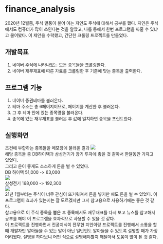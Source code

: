 # finance_analysis
2020년 12월쯤, 주식 열풍이 불어 아는 지인도 주식에 대해서 공부를 했다. 지인은 주식에서도 컴퓨터가 많이 쓰인다는 것을 알았고, 나를 통해서 한번 프로그램을 짜줄 수 있냐고 물어봤다.
이 제안을 수락했고, 간단한 크롤링 프로젝트를 만들었다.
## 개발목표
1. 네이버 주식에 나타나있는 모든 종목들을 크롤링한다.
2. 네이버 재무재표에 따른 자료를 크롤링한 후 기준에 맞는 종목을 출력한다.
## 프로그램 기능
1) 네이버 증권테마를 불러온다.
2) 테마 주소는 총 6페이지이므로, 페이지를 계산한 후 불러온다.
3) 그 후 테마 안에 있는 종목명을 불러온다.
4) 종목에 있는 재무재표를 불러온 후 값에 일치하면 종목을 프린트한다.
## 실행화면
조건에 부합하는 종목들을 메모장에 불러온 결과
<img src="https://user-images.githubusercontent.com/23256819/123748254-ede5ab80-d8ee-11eb-9a9e-10f1501166fd.PNG"></img><br>
해당 종목들 중 DB하이텍과 삼성전기가 장기 투자에 좋을 것 같아서 한달동안 가지고 있었다.<br> 그리고 운이 좋게도 소소하게 돈을 벌 수 있었다.<br>
DB 하이텍 51,000 -> 63,000<br>
<img src="https://user-images.githubusercontent.com/23256819/123748259-ef16d880-d8ee-11eb-8a3b-2c1b7e2f0297.PNG"></img><br>
삼성전기 168,000 -> 192,300<br>
<img src="https://user-images.githubusercontent.com/23256819/123748260-efaf6f00-d8ee-11eb-940f-12251e66129e.PNG"></img><br>
21년 1월부터는 주식이 너무 관심이 뜨거워져서 돈을 넣기만 해도 돈을 벌 수 있었다. 이 프로그램이 효과가 있는지는 잘 모르겠지만 그저 참고용으로 사용하기에는 좋은 것 같다.<br>
참고용으로 이 주식 종목을 뽑은 후 종목에서도 재무재표를 다시 보고 뉴스를 참고해서 공부를 해야 이 프로그램을 효과적으로 사용할 수 있을 것 같다.<br>
이 프로젝트를 진행하면서 전공지식이 전무한 지인이랑 프로젝트를 진행해서 소통을 할 때 개발자만 알아들을 수 있는 말이 아닌 일반인도 알아들을 수 있도록 설명할 때가 가장 어려웠다. 설명을 하다보니
어떤 식으로 설명해야할지 깨달아서 도움이 많이 된 것 같다.
